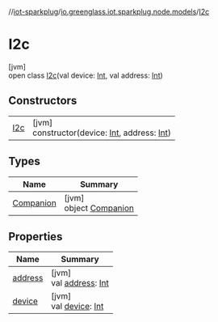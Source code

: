//[iot-sparkplug](../../../index.md)/[io.greenglass.iot.sparkplug.node.models](../index.md)/[I2c](index.md)

# I2c

[jvm]\
open class [I2c](index.md)(val device: [Int](https://kotlinlang.org/api/latest/jvm/stdlib/kotlin/-int/index.html), val address: [Int](https://kotlinlang.org/api/latest/jvm/stdlib/kotlin/-int/index.html))

## Constructors

| | |
|---|---|
| [I2c](-i2c.md) | [jvm]<br>constructor(device: [Int](https://kotlinlang.org/api/latest/jvm/stdlib/kotlin/-int/index.html), address: [Int](https://kotlinlang.org/api/latest/jvm/stdlib/kotlin/-int/index.html)) |

## Types

| Name | Summary |
|---|---|
| [Companion](-companion/index.md) | [jvm]<br>object [Companion](-companion/index.md) |

## Properties

| Name | Summary |
|---|---|
| [address](address.md) | [jvm]<br>val [address](address.md): [Int](https://kotlinlang.org/api/latest/jvm/stdlib/kotlin/-int/index.html) |
| [device](device.md) | [jvm]<br>val [device](device.md): [Int](https://kotlinlang.org/api/latest/jvm/stdlib/kotlin/-int/index.html) |
